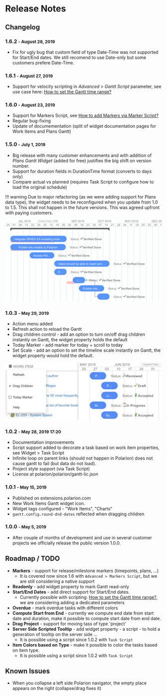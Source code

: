 # Release Notes

## Changelog

### 1.6.2 <small>- August 28, 2019 </small>
* Fix for ugly bug that custom field of type Date-Time was not supported for Start/End dates. We still recomend to use Date-only but some customers prefere Date-Time.

### 1.6.1 <small>- August 27, 2019 </small>

* Support for velocity scripting in *Advanced > Gantt Script* parameter, see use case here: [How to set the Gantt time range?](https://nextedy.freshdesk.com/support/solutions/articles/48000063422-how-to-set-the-gantt-time-range-)

### 1.6.0 <small>- August 23, 2019 </small>

* Support for Markers Script, see [How to add Markers via Marker Script?](https://nextedy.freshdesk.com/solution/articles/48000862790-how-to-add-markers-via-marker-script)
* Regular bug-fixing
* Update of documementation (split of widget documentation pages for Work Items and Plans Gantt)


### 1.5.0 <small>- July 1, 2019</small>

* Big release with many customer enhancements and with addition of *Plans Gantt Widget* (added for free) justifies the big shift on version number.
* Support for duration fields in DurationTime format (converts to days only)
* Compare actual vs planned (requires Task Script to configure how to load the original schedule)

!!! warning
    Due to major refactoring (as we were adding support for Plans data type), the widget needs to be reconfigured when you update from 1.0 to 1.5. This shall not happen in the future versions. This was agreed upfront with paying customers.
    

![Gantt-menu](img/gantt-versioning.gif)


### 1.0.3 <small>- May 29, 2019</small>
* Action menu added
* Refresh action to reload the Gantt
* Drag children control - add an option to turn on/off drag children instantly on Gantt, the widget property  holds the default
* Today Marker - add marker for today + scroll to today
* Set Scale - add an option to set the timeline scale instantly on Gantt, the widget property would hold the default.

![Gantt-menu](img/gantt-menu.png)


### 1.0.2 <small>- May 28, 2019 17:20</small>
* Documentation improvements
* Script support added to decorate a task based on work item properties, see Widget > Task Script
* Infinite loop on parent links (should not happen in Polarion) does not cause gantt to fail (but data do not load).
* Project style support (via Task Script)
* License at polarion/polarion/gantt-lic.json


### 1.0.1 <small>- May 15, 2019</small>

* Published on extensions.polarion.com
* New Work Items Gantt widget icon.
* Widget tags configured -  "Work Items", "Charts" 
* `gantt.config.round-dnd-dates`  reflected when dragging children
    
### 1.0.0 <small>- May 5, 2019</small>
*  After couple of months of development and use in several customer projects we officially release the public version 1.0.0.

## Roadmap / TODO
	
* **Markers** - support for release/milestone markers (timepoints, plans, ...)
	* It is covered now since 1.6 with `Advanced > Markers Script`, but we are still considering a native support
* **Readonly** - add widget property to mark Gantt read-only
* **Start/End Dates** - add direct support for Start/End dates. 
	* Currently possible with scripting: [How to set the Gantt time range?](https://nextedy.freshdesk.com/support/solutions/articles/48000063422-how-to-set-the-gantt-time-range-), we are considering adding a dedicated parameters
* **Overdue** - mark overdue tasks with different colors
* **Compute Start from End** - currently we compute end date from start date and duration, make it possible to compute start date from end date.
* **Drag Project** - support for moving tass of type 'project'
* **Server Side Scripted Tooltip** - add widget property - a script - to hold a generation of tooltip on the server side ...
	* It is possible using a script since 1.0.2 with `Task Script`
* **Item Colors based on Type** - make it possible to color the tasks based on item type.
	* It is possible using a script since 1.0.2 with `Task Script`

## Known Issues
* When you collapse a left side Polarion navigator, the empty place appears on the right (collapse/drag fixes it)
